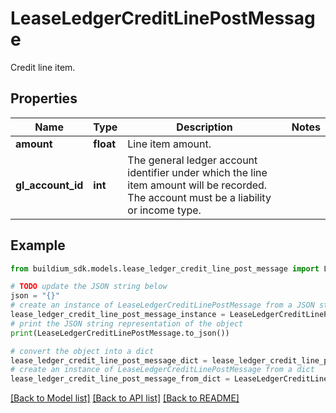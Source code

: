 # LeaseLedgerCreditLinePostMessage

Credit line item.

## Properties

Name | Type | Description | Notes
------------ | ------------- | ------------- | -------------
**amount** | **float** | Line item amount. | 
**gl_account_id** | **int** | The general ledger account identifier under which the line item amount will be recorded. The account must be a liability or income type. | 

## Example

```python
from buildium_sdk.models.lease_ledger_credit_line_post_message import LeaseLedgerCreditLinePostMessage

# TODO update the JSON string below
json = "{}"
# create an instance of LeaseLedgerCreditLinePostMessage from a JSON string
lease_ledger_credit_line_post_message_instance = LeaseLedgerCreditLinePostMessage.from_json(json)
# print the JSON string representation of the object
print(LeaseLedgerCreditLinePostMessage.to_json())

# convert the object into a dict
lease_ledger_credit_line_post_message_dict = lease_ledger_credit_line_post_message_instance.to_dict()
# create an instance of LeaseLedgerCreditLinePostMessage from a dict
lease_ledger_credit_line_post_message_from_dict = LeaseLedgerCreditLinePostMessage.from_dict(lease_ledger_credit_line_post_message_dict)
```
[[Back to Model list]](../README.md#documentation-for-models) [[Back to API list]](../README.md#documentation-for-api-endpoints) [[Back to README]](../README.md)



